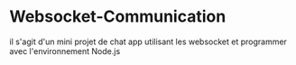 # Websocket-Communication
il s'agit d'un mini projet de chat app utilisant les websocket et programmer avec  l'environnement Node.js
